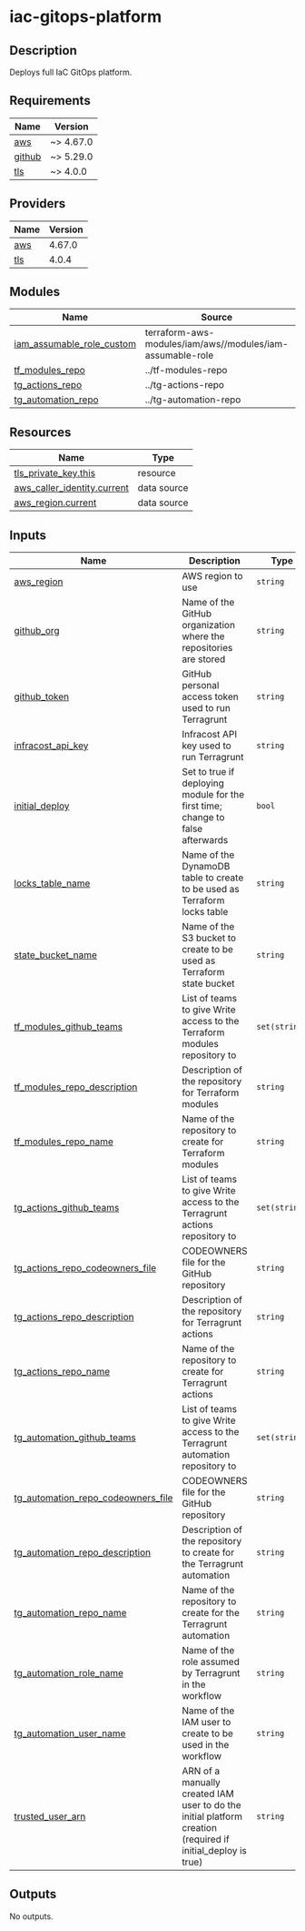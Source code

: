 # iac-gitops-platform

## Description

Deploys full IaC GitOps platform.

## Requirements

| Name | Version |
|------|---------|
| <a name="requirement_aws"></a> [aws](#requirement\_aws) | ~> 4.67.0 |
| <a name="requirement_github"></a> [github](#requirement\_github) | ~> 5.29.0 |
| <a name="requirement_tls"></a> [tls](#requirement\_tls) | ~> 4.0.0 |

## Providers

| Name | Version |
|------|---------|
| <a name="provider_aws"></a> [aws](#provider\_aws) | 4.67.0 |
| <a name="provider_tls"></a> [tls](#provider\_tls) | 4.0.4 |

## Modules

| Name | Source | Version |
|------|--------|---------|
| <a name="module_iam_assumable_role_custom"></a> [iam\_assumable\_role\_custom](#module\_iam\_assumable\_role\_custom) | terraform-aws-modules/iam/aws//modules/iam-assumable-role | ~> 4 |
| <a name="module_tf_modules_repo"></a> [tf\_modules\_repo](#module\_tf\_modules\_repo) | ../tf-modules-repo | n/a |
| <a name="module_tg_actions_repo"></a> [tg\_actions\_repo](#module\_tg\_actions\_repo) | ../tg-actions-repo | n/a |
| <a name="module_tg_automation_repo"></a> [tg\_automation\_repo](#module\_tg\_automation\_repo) | ../tg-automation-repo | n/a |

## Resources

| Name | Type |
|------|------|
| [tls_private_key.this](https://registry.terraform.io/providers/hashicorp/tls/latest/docs/resources/private_key) | resource |
| [aws_caller_identity.current](https://registry.terraform.io/providers/hashicorp/aws/latest/docs/data-sources/caller_identity) | data source |
| [aws_region.current](https://registry.terraform.io/providers/hashicorp/aws/latest/docs/data-sources/region) | data source |

## Inputs

| Name | Description | Type | Default | Required |
|------|-------------|------|---------|:--------:|
| <a name="input_aws_region"></a> [aws\_region](#input\_aws\_region) | AWS region to use | `string` | `"eu-west-1"` | no |
| <a name="input_github_org"></a> [github\_org](#input\_github\_org) | Name of the GitHub organization where the repositories are stored | `string` | n/a | yes |
| <a name="input_github_token"></a> [github\_token](#input\_github\_token) | GitHub personal access token used to run Terragrunt | `string` | n/a | yes |
| <a name="input_infracost_api_key"></a> [infracost\_api\_key](#input\_infracost\_api\_key) | Infracost API key used to run Terragrunt | `string` | n/a | yes |
| <a name="input_initial_deploy"></a> [initial\_deploy](#input\_initial\_deploy) | Set to true if deploying module for the first time; change to false afterwards | `bool` | n/a | yes |
| <a name="input_locks_table_name"></a> [locks\_table\_name](#input\_locks\_table\_name) | Name of the DynamoDB table to create to be used as Terraform locks table | `string` | `"tf-locks"` | no |
| <a name="input_state_bucket_name"></a> [state\_bucket\_name](#input\_state\_bucket\_name) | Name of the S3 bucket to create to be used as Terraform state bucket | `string` | n/a | yes |
| <a name="input_tf_modules_github_teams"></a> [tf\_modules\_github\_teams](#input\_tf\_modules\_github\_teams) | List of teams to give Write access to the Terraform modules repository to | `set(string)` | n/a | yes |
| <a name="input_tf_modules_repo_description"></a> [tf\_modules\_repo\_description](#input\_tf\_modules\_repo\_description) | Description of the repository for Terraform modules | `string` | `"Collection of custom Terraform modules"` | no |
| <a name="input_tf_modules_repo_name"></a> [tf\_modules\_repo\_name](#input\_tf\_modules\_repo\_name) | Name of the repository to create for Terraform modules | `string` | `"terraform-modules"` | no |
| <a name="input_tg_actions_github_teams"></a> [tg\_actions\_github\_teams](#input\_tg\_actions\_github\_teams) | List of teams to give Write access to the Terragrunt actions repository to | `set(string)` | n/a | yes |
| <a name="input_tg_actions_repo_codeowners_file"></a> [tg\_actions\_repo\_codeowners\_file](#input\_tg\_actions\_repo\_codeowners\_file) | CODEOWNERS file for the GitHub repository | `string` | n/a | yes |
| <a name="input_tg_actions_repo_description"></a> [tg\_actions\_repo\_description](#input\_tg\_actions\_repo\_description) | Description of the repository for Terragrunt actions | `string` | `"Workflows to manage infrasturcture using Terragrunt"` | no |
| <a name="input_tg_actions_repo_name"></a> [tg\_actions\_repo\_name](#input\_tg\_actions\_repo\_name) | Name of the repository to create for Terragrunt actions | `string` | `"terragrunt-actions"` | no |
| <a name="input_tg_automation_github_teams"></a> [tg\_automation\_github\_teams](#input\_tg\_automation\_github\_teams) | List of teams to give Write access to the Terragrunt automation repository to | `set(string)` | n/a | yes |
| <a name="input_tg_automation_repo_codeowners_file"></a> [tg\_automation\_repo\_codeowners\_file](#input\_tg\_automation\_repo\_codeowners\_file) | CODEOWNERS file for the GitHub repository | `string` | n/a | yes |
| <a name="input_tg_automation_repo_description"></a> [tg\_automation\_repo\_description](#input\_tg\_automation\_repo\_description) | Description of the repository to create for the Terragrunt automation | `string` | `"Platform to manage cloud infrastructure"` | no |
| <a name="input_tg_automation_repo_name"></a> [tg\_automation\_repo\_name](#input\_tg\_automation\_repo\_name) | Name of the repository to create for the Terragrunt automation | `string` | `"terragrunt-gitops"` | no |
| <a name="input_tg_automation_role_name"></a> [tg\_automation\_role\_name](#input\_tg\_automation\_role\_name) | Name of the role assumed by Terragrunt in the workflow | `string` | n/a | yes |
| <a name="input_tg_automation_user_name"></a> [tg\_automation\_user\_name](#input\_tg\_automation\_user\_name) | Name of the IAM user to create to be used in the workflow | `string` | n/a | yes |
| <a name="input_trusted_user_arn"></a> [trusted\_user\_arn](#input\_trusted\_user\_arn) | ARN of a manually created IAM user to do the initial platform creation (required if initial\_deploy is true) | `string` | `null` | no |

## Outputs

No outputs.

